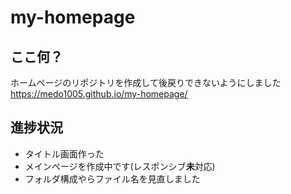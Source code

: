 # my-homepage

## ここ何？
ホームページのリポジトリを作成して後戻りできないようにしました
https://medo1005.github.io/my-homepage/

## 進捗状況
- タイトル画面作った
- メインページを作成中です(レスポンシブ**未**対応)
- フォルダ構成やらファイル名を見直しました